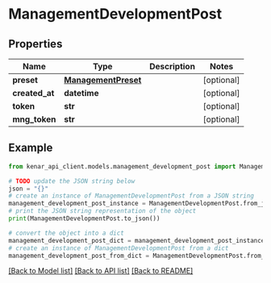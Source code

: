# ManagementDevelopmentPost


## Properties

Name | Type | Description | Notes
------------ | ------------- | ------------- | -------------
**preset** | [**ManagementPreset**](ManagementPreset.md) |  | [optional] 
**created_at** | **datetime** |  | [optional] 
**token** | **str** |  | [optional] 
**mng_token** | **str** |  | [optional] 

## Example

```python
from kenar_api_client.models.management_development_post import ManagementDevelopmentPost

# TODO update the JSON string below
json = "{}"
# create an instance of ManagementDevelopmentPost from a JSON string
management_development_post_instance = ManagementDevelopmentPost.from_json(json)
# print the JSON string representation of the object
print(ManagementDevelopmentPost.to_json())

# convert the object into a dict
management_development_post_dict = management_development_post_instance.to_dict()
# create an instance of ManagementDevelopmentPost from a dict
management_development_post_from_dict = ManagementDevelopmentPost.from_dict(management_development_post_dict)
```
[[Back to Model list]](../README.md#documentation-for-models) [[Back to API list]](../README.md#documentation-for-api-endpoints) [[Back to README]](../README.md)


